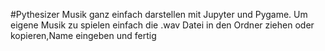 #Pythesizer
Musik ganz einfach darstellen mit Jupyter und Pygame.
Um eigene Musik zu spielen einfach die .wav Datei in den Ordner 
ziehen oder kopieren,Name eingeben und fertig